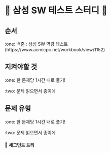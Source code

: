# :pencil: 삼성 SW 테스트 스터디 :pencil:

## 순서
<p> :one: 백준 : 삼성 SW 역량 테스트(https://www.acmicpc.net/workbook/view/1152) </p>

## 지켜야할 것
<p> :one: 한 문제당 1시간 내로 풀기! </p>
<p> :two: 문제 읽으면서 종이에 </p>

## 문제 유형
<p> :one: 한 문제당 1시간 내로 풀기! </p>
<p> :two: 문제 읽으면서 종이에 </p>

#### :open_file_folder:  세그먼트 트리<br/> 
